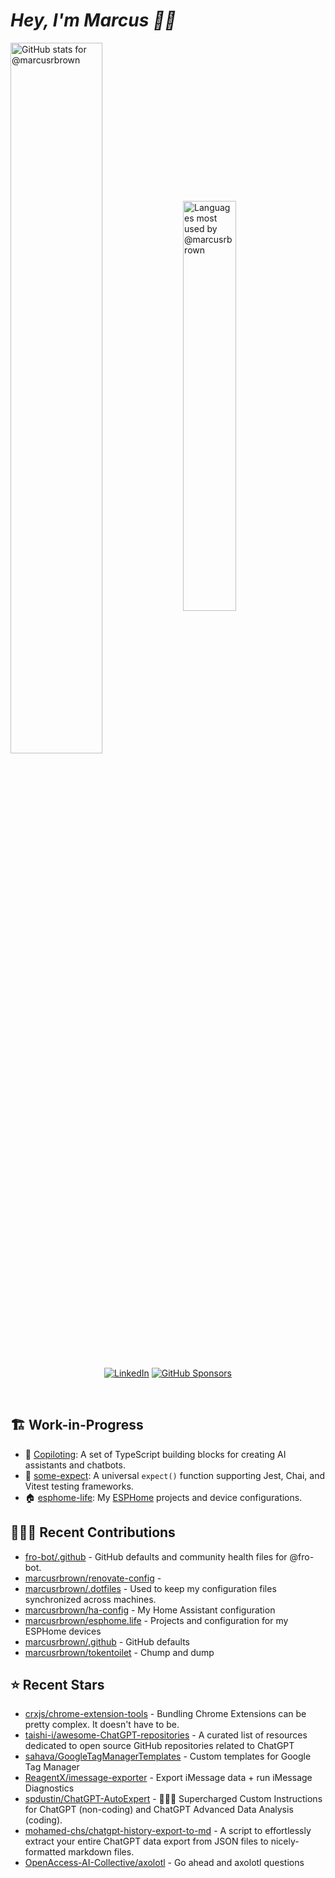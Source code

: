 # <em>Hey, I'm Marcus <span title="✌🏽 & ❤️">👋🏽</span></em>

<img align='center' width='54%' alt='GitHub stats for @marcusrbrown' src='https://github-readme-stats.vercel.app/api?username=marcusrbrown&show_icons=true&theme=dark&include_all_commits=true&count_private=true'>
<img align='center' width='41%' alt='Languages most used by @marcusrbrown' src='https://github-readme-stats.vercel.app/api/top-langs/?username=marcusrbrown&layout=compact&theme=dark&include_all_commits=true&count_private=true'>

<br>
<div align='center'>

[![LinkedIn](https://img.shields.io/badge/LinkedIn-blue?style=for-the-badge&logo=linkedin)][linkedin]
[![GitHub Sponsors](https://img.shields.io/github/sponsors/marcusrbrown?style=for-the-badge&logo=github-sponsors)
][gh-sponsors]

</div>
<br>

[gh-sponsors]: https://github.com/sponsors/marcusrbrown "@marcusrbrown | GitHub Sponsors"
[linkedin]: https://www.linkedin.com/in/marcusrbrown "@marcusrbrown | LinkedIn"

## 🏗️ Work-in-Progress

- 🤖 [Copiloting](https://github.com/marcusrbrown/copiloting): A set of TypeScript building blocks for creating AI assistants and chatbots.
- 🧪 [some-expect](https://github.com/marcusrbrown/some-expect): A universal `expect()` function supporting Jest, Chai, and Vitest testing frameworks.
- 🏠 [esphome-life](https://github.com/marcusrbrown/esphome-life): My [ESPHome](https://esphome.io/) projects and device configurations.

## 👨🏽‍💻 Recent Contributions

- [fro-bot/.github](https://github.com/fro-bot/.github) - GitHub defaults and community health files for @fro-bot.
- [marcusrbrown/renovate-config](https://github.com/marcusrbrown/renovate-config) -
- [marcusrbrown/.dotfiles](https://github.com/marcusrbrown/.dotfiles) - Used to keep my configuration files synchronized across machines.
- [marcusrbrown/ha-config](https://github.com/marcusrbrown/ha-config) - My Home Assistant configuration
- [marcusrbrown/esphome.life](https://github.com/marcusrbrown/esphome.life) - Projects and configuration for my ESPHome devices
- [marcusrbrown/.github](https://github.com/marcusrbrown/.github) - GitHub defaults
- [marcusrbrown/tokentoilet](https://github.com/marcusrbrown/tokentoilet) - Chump and dump

## ⭐ Recent Stars

- [crxjs/chrome-extension-tools](https://github.com/crxjs/chrome-extension-tools) - Bundling Chrome Extensions can be pretty complex. It doesn&#39;t have to be.
- [taishi-i/awesome-ChatGPT-repositories](https://github.com/taishi-i/awesome-ChatGPT-repositories) - A curated list of resources dedicated to open source GitHub repositories related to ChatGPT
- [sahava/GoogleTagManagerTemplates](https://github.com/sahava/GoogleTagManagerTemplates) - Custom templates for Google Tag Manager
- [ReagentX/imessage-exporter](https://github.com/ReagentX/imessage-exporter) - Export iMessage data &#43; run iMessage Diagnostics
- [spdustin/ChatGPT-AutoExpert](https://github.com/spdustin/ChatGPT-AutoExpert) - 🚀🧠💬 Supercharged Custom Instructions for ChatGPT (non-coding) and ChatGPT Advanced Data Analysis (coding).
- [mohamed-chs/chatgpt-history-export-to-md](https://github.com/mohamed-chs/chatgpt-history-export-to-md) - A script to effortlessly extract your entire ChatGPT data export from JSON files to nicely-formatted markdown files.
- [OpenAccess-AI-Collective/axolotl](https://github.com/OpenAccess-AI-Collective/axolotl) - Go ahead and axolotl questions
